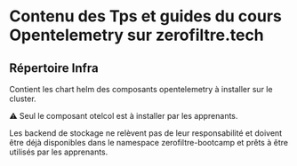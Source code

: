 # Contenu des Tps et guides du cours Opentelemetry sur zerofiltre.tech

## Répertoire Infra
Contient les chart helm des composants opentelemetry à installer sur le cluster.

⚠️ Seul le composant otelcol est à installer par les apprenants.

Les backend de stockage ne relèvent pas de leur responsabilité et doivent être déjà disponibles
dans le namespace zerofiltre-bootcamp et prêts à être utilisés par les apprenants.
